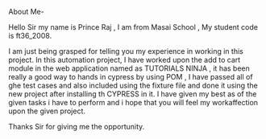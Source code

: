 About Me-

Hello Sir my name is Prince Raj , I am from Masai School , My student code is ft36_2008. 

I am just being grasped for telling you my experience in working in this project. In this automation project, I have worked upon the add to cart module in the web application named as TUTORIALS NINJA , it has been really a good way to hands in cypress by using POM , I have passed all of ghe test cases and also included using the fixture file and done it using the new project after installing th CYPRESS in it. I have given my best as of the given tasks i have to perform and i hope that you will feel my 
workaffection upon the given project. 

Thanks Sir for giving me the opportunity.
